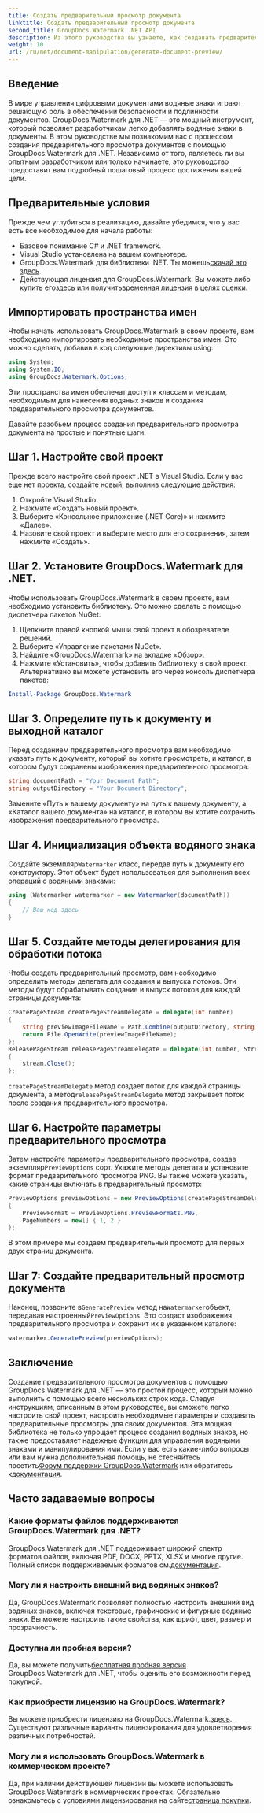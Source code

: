 ```yaml
---
title: Создать предварительный просмотр документа
linktitle: Создать предварительный просмотр документа
second_title: GroupDocs.Watermark .NET API
description: Из этого руководства вы узнаете, как создавать предварительные просмотры документов с помощью GroupDocs.Watermark для .NET. Повысьте безопасность и управление документами без особых усилий.
weight: 10
url: /ru/net/document-manipulation/generate-document-preview/
---
```

## Введение
В мире управления цифровыми документами водяные знаки играют решающую роль в обеспечении безопасности и подлинности документов. GroupDocs.Watermark для .NET — это мощный инструмент, который позволяет разработчикам легко добавлять водяные знаки в документы. В этом руководстве мы познакомим вас с процессом создания предварительного просмотра документов с помощью GroupDocs.Watermark для .NET. Независимо от того, являетесь ли вы опытным разработчиком или только начинаете, это руководство предоставит вам подробный пошаговый процесс достижения вашей цели.
## Предварительные условия
Прежде чем углубиться в реализацию, давайте убедимся, что у вас есть все необходимое для начала работы:
- Базовое понимание C# и .NET framework.
- Visual Studio установлена на вашем компьютере.
- GroupDocs.Watermark для библиотеки .NET. Ты можешь[скачай это здесь](https://releases.groupdocs.com/Watermark/net/).
-  Действующая лицензия для GroupDocs.Watermark. Вы можете либо купить его[здесь](https://purchase.groupdocs.com/buy) или получить[временная лицензия](https://purchase.groupdocs.com/temporary-license/) в целях оценки.
## Импортировать пространства имен
Чтобы начать использовать GroupDocs.Watermark в своем проекте, вам необходимо импортировать необходимые пространства имен. Это можно сделать, добавив в код следующие директивы using:
```csharp
using System;
using System.IO;
using GroupDocs.Watermark.Options;
```
Эти пространства имен обеспечат доступ к классам и методам, необходимым для нанесения водяных знаков и создания предварительного просмотра документов.

Давайте разобьем процесс создания предварительного просмотра документа на простые и понятные шаги.
## Шаг 1. Настройте свой проект
Прежде всего настройте свой проект .NET в Visual Studio. Если у вас еще нет проекта, создайте новый, выполнив следующие действия:
1. Откройте Visual Studio.
2. Нажмите «Создать новый проект».
3. Выберите «Консольное приложение (.NET Core)» и нажмите «Далее».
4. Назовите свой проект и выберите место для его сохранения, затем нажмите «Создать».
## Шаг 2. Установите GroupDocs.Watermark для .NET.
Чтобы использовать GroupDocs.Watermark в своем проекте, вам необходимо установить библиотеку. Это можно сделать с помощью диспетчера пакетов NuGet:
1. Щелкните правой кнопкой мыши свой проект в обозревателе решений.
2. Выберите «Управление пакетами NuGet».
3. Найдите «GroupDocs.Watermark» на вкладке «Обзор».
4. Нажмите «Установить», чтобы добавить библиотеку в свой проект.
Альтернативно вы можете установить его через консоль диспетчера пакетов:
```powershell
Install-Package GroupDocs.Watermark
```
## Шаг 3. Определите путь к документу и выходной каталог
Перед созданием предварительного просмотра вам необходимо указать путь к документу, который вы хотите просмотреть, и каталог, в котором будут сохранены изображения предварительного просмотра:
```csharp
string documentPath = "Your Document Path";
string outputDirectory = "Your Document Directory";
```
Замените «Путь к вашему документу» на путь к вашему документу, а «Каталог вашего документа» на каталог, в котором вы хотите сохранить изображения предварительного просмотра.
## Шаг 4. Инициализация объекта водяного знака
Создайте экземпляр`Watermarker` класс, передав путь к документу его конструктору. Этот объект будет использоваться для выполнения всех операций с водяными знаками:
```csharp
using (Watermarker watermarker = new Watermarker(documentPath))
{
    // Ваш код здесь
}
```
## Шаг 5. Создайте методы делегирования для обработки потока
Чтобы создать предварительный просмотр, вам необходимо определить методы делегата для создания и выпуска потоков. Эти методы будут обрабатывать создание и выпуск потоков для каждой страницы документа:
```csharp
CreatePageStream createPageStreamDelegate = delegate(int number)
{
    string previewImageFileName = Path.Combine(outputDirectory, string.Format("page{0}.png", number));
    return File.OpenWrite(previewImageFileName);
};
ReleasePageStream releasePageStreamDelegate = delegate(int number, Stream stream)
{
    stream.Close();
};
```
`createPageStreamDelegate` метод создает поток для каждой страницы документа, а метод`releasePageStreamDelegate` метод закрывает поток после создания предварительного просмотра.
## Шаг 6. Настройте параметры предварительного просмотра
 Затем настройте параметры предварительного просмотра, создав экземпляр`PreviewOptions` сорт. Укажите методы делегата и установите формат предварительного просмотра PNG. Вы также можете указать, какие страницы включать в предварительный просмотр:
```csharp
PreviewOptions previewOptions = new PreviewOptions(createPageStreamDelegate, releasePageStreamDelegate)
{
    PreviewFormat = PreviewOptions.PreviewFormats.PNG,
    PageNumbers = new[] { 1, 2 }
};
```
В этом примере мы создаем предварительный просмотр для первых двух страниц документа.
## Шаг 7: Создайте предварительный просмотр документа
 Наконец, позвоните в`GeneratePreview` метод на`Watermarker`объект, передавая настроенный`PreviewOptions`. Это создаст изображения предварительного просмотра и сохранит их в указанном каталоге:
```csharp
watermarker.GeneratePreview(previewOptions);
```
## Заключение
Создание предварительного просмотра документов с помощью GroupDocs.Watermark для .NET — это простой процесс, который можно выполнить с помощью всего нескольких строк кода. Следуя инструкциям, описанным в этом руководстве, вы сможете легко настроить свой проект, настроить необходимые параметры и создавать предварительные просмотры для своих документов. Эта мощная библиотека не только упрощает процесс создания водяных знаков, но также предоставляет надежные функции для управления водяными знаками и манипулирования ими.
 Если у вас есть какие-либо вопросы или вам нужна дополнительная помощь, не стесняйтесь посетить[Форум поддержки GroupDocs.Watermark](https://forum.groupdocs.com/c/watermark/19) или обратитесь к[документация](https://tutorials.groupdocs.com/Watermark/net/).
## Часто задаваемые вопросы
### Какие форматы файлов поддерживаются GroupDocs.Watermark для .NET?
 GroupDocs.Watermark для .NET поддерживает широкий спектр форматов файлов, включая PDF, DOCX, PPTX, XLSX и многие другие. Полный список поддерживаемых форматов см.[документация](https://tutorials.groupdocs.com/Watermark/net/).
### Могу ли я настроить внешний вид водяных знаков?
Да, GroupDocs.Watermark позволяет полностью настроить внешний вид водяных знаков, включая текстовые, графические и фигурные водяные знаки. Вы можете настроить такие свойства, как шрифт, цвет, размер и прозрачность.
### Доступна ли пробная версия?
 Да, вы можете получить[бесплатная пробная версия](https://releases.groupdocs.com/) GroupDocs.Watermark для .NET, чтобы оценить его возможности перед покупкой.
### Как приобрести лицензию на GroupDocs.Watermark?
 Вы можете приобрести лицензию на GroupDocs.Watermark.[здесь](https://purchase.groupdocs.com/buy). Существуют различные варианты лицензирования для удовлетворения различных потребностей.
### Могу ли я использовать GroupDocs.Watermark в коммерческом проекте?
 Да, при наличии действующей лицензии вы можете использовать GroupDocs.Watermark в коммерческих проектах. Обязательно ознакомьтесь с условиями лицензирования на сайте[страница покупки](https://purchase.groupdocs.com/buy).